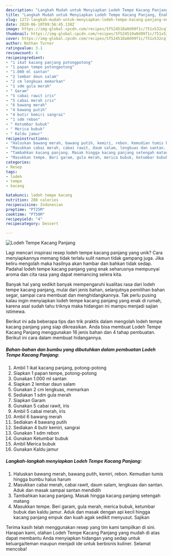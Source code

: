 ```yaml
---
description: "Langkah Mudah untuk Menyiapkan Lodeh Tempe Kacang Panjang, Enak Banget"
title: "Langkah Mudah untuk Menyiapkan Lodeh Tempe Kacang Panjang, Enak Banget"
slug: 1272-langkah-mudah-untuk-menyiapkan-lodeh-tempe-kacang-panjang-enak-banget
date: 2020-06-10T09:56:45.138Z
image: https://img-global.cpcdn.com/recipes/5f524510a0d99f1c/751x532cq70/lodeh-tempe-kacang-panjang-foto-resep-utama.jpg
thumbnail: https://img-global.cpcdn.com/recipes/5f524510a0d99f1c/751x532cq70/lodeh-tempe-kacang-panjang-foto-resep-utama.jpg
cover: https://img-global.cpcdn.com/recipes/5f524510a0d99f1c/751x532cq70/lodeh-tempe-kacang-panjang-foto-resep-utama.jpg
author: Nathan Turner
ratingvalue: 3.1
reviewcount: 4
recipeingredient:
- "1 ikat kacang panjang potongpotong"
- "1 papan tempe potongpotong"
- "1.000 ml santan"
- "2 lembar daun salam"
- "2 cm lengkuas memarkan"
- "1 sdm gula merah"
- " Garam"
- "5 cabai rawit iris"
- "5 cabai merah iris"
- "6 bawang merah"
- "4 bawang putih"
- "4 butir kemiri sangrai"
- "1 sdm rebon"
- " Ketumbar bubuk"
- " Merica bubuk"
- " Kaldu jamur"
recipeinstructions:
- "Haluskan bawang merah, bawang putih, kemiri, rebon. Kemudian tumis hingga bumbu halus harum"
- "Masukkan cabai merah, cabai rawit, daum salam, lengkuas dan santan. Aduk dan masak sampai santan mendidih"
- "Tambahkan kacang panjang. Masak hingga kacang panjang setengah matang"
- "Masukkan tempe. Beri garam, gula merah, merica bubuk, ketumbar bubuk dan kaldu jamur. Aduk dan masak dengan api kecil hingga kacang panjang empuk dan kuah agak sedikit menyusut. Sajikan"
categories:
- Resep
tags:
- lodeh
- tempe
- kacang

katakunci: lodeh tempe kacang 
nutrition: 288 calories
recipecuisine: Indonesian
preptime: "PT25M"
cooktime: "PT50M"
recipeyield: "4"
recipecategory: Dessert

---
```



![Lodeh Tempe Kacang Panjang](https://img-global.cpcdn.com/recipes/5f524510a0d99f1c/751x532cq70/lodeh-tempe-kacang-panjang-foto-resep-utama.jpg)

Lagi mencari inspirasi resep lodeh tempe kacang panjang yang unik? Cara menyiapkannya memang tidak terlalu sulit namun tidak gampang juga. Jika keliru mengolah maka hasilnya akan hambar dan bahkan tidak sedap. Padahal lodeh tempe kacang panjang yang enak seharusnya mempunyai aroma dan cita rasa yang dapat memancing selera kita.

Banyak hal yang sedikit banyak mempengaruhi kualitas rasa dari lodeh tempe kacang panjang, mulai dari jenis bahan, selanjutnya pemilihan bahan segar, sampai cara membuat dan menghidangkannya. Tak perlu pusing kalau ingin menyiapkan lodeh tempe kacang panjang yang enak di rumah, karena asal sudah tahu triknya maka hidangan ini mampu menjadi sajian istimewa.




Berikut ini ada beberapa tips dan trik praktis dalam mengolah lodeh tempe kacang panjang yang siap dikreasikan. Anda bisa membuat Lodeh Tempe Kacang Panjang menggunakan 16 jenis bahan dan 4 tahap pembuatan. Berikut ini cara dalam membuat hidangannya.

<!--inarticleads1-->

##### Bahan-bahan dan bumbu yang dibutuhkan dalam pembuatan Lodeh Tempe Kacang Panjang:

1. Ambil 1 ikat kacang panjang, potong-potong
1. Siapkan 1 papan tempe, potong-potong
1. Gunakan 1.000 ml santan
1. Siapkan 2 lembar daun salam
1. Gunakan 2 cm lengkuas, memarkan
1. Sediakan 1 sdm gula merah
1. Siapkan  Garam
1. Gunakan 5 cabai rawit, iris
1. Ambil 5 cabai merah, iris
1. Ambil 6 bawang merah
1. Sediakan 4 bawang putih
1. Sediakan 4 butir kemiri, sangrai
1. Gunakan 1 sdm rebon
1. Gunakan  Ketumbar bubuk
1. Ambil  Merica bubuk
1. Gunakan  Kaldu jamur




<!--inarticleads2-->

##### Langkah-langkah menyiapkan Lodeh Tempe Kacang Panjang:

1. Haluskan bawang merah, bawang putih, kemiri, rebon. Kemudian tumis hingga bumbu halus harum
1. Masukkan cabai merah, cabai rawit, daum salam, lengkuas dan santan. Aduk dan masak sampai santan mendidih
1. Tambahkan kacang panjang. Masak hingga kacang panjang setengah matang
1. Masukkan tempe. Beri garam, gula merah, merica bubuk, ketumbar bubuk dan kaldu jamur. Aduk dan masak dengan api kecil hingga kacang panjang empuk dan kuah agak sedikit menyusut. Sajikan




Terima kasih telah menggunakan resep yang tim kami tampilkan di sini. Harapan kami, olahan Lodeh Tempe Kacang Panjang yang mudah di atas dapat membantu Anda menyiapkan hidangan yang sedap untuk keluarga/teman maupun menjadi ide untuk berbisnis kuliner. Selamat mencoba!
